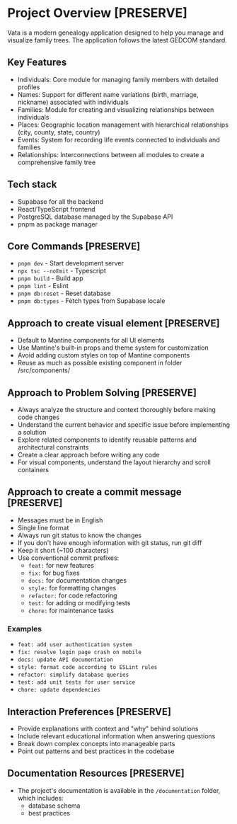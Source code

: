 <!--
IMPORTANT: This file contains core standards for reference.
Sections marked with [PRESERVE] must be kept in all future versions of this file.
You may add to these sections, but the core information should remain intact.
-->

# Project Overview [PRESERVE]

Vata is a modern genealogy application designed to help you manage and visualize family trees. The application follows the latest GEDCOM standard.

## Key Features

- Individuals: Core module for managing family members with detailed profiles
- Names: Support for different name variations (birth, marriage, nickname) associated with individuals
- Families: Module for creating and visualizing relationships between individuals
- Places: Geographic location management with hierarchical relationships (city, county, state, country)
- Events: System for recording life events connected to individuals and families
- Relationships: Interconnections between all modules to create a comprehensive family tree

## Tech stack

- Supabase for all the backend
- React/TypeScript frontend
- PostgreSQL database managed by the Supabase API
- pnpm as package manager

## Core Commands [PRESERVE]

- `pnpm dev` - Start development server
- `npx tsc --noEmit` - Typescript
- `pnpm build` - Build app
- `pnpm lint` - Eslint
- `pnpm db:reset` - Reset database
- `pnpm db:types` - Fetch types from Supabase locale

## Approach to create visual element [PRESERVE]

- Default to Mantine components for all UI elements
- Use Mantine's built-in props and theme system for customization
- Avoid adding custom styles on top of Mantine components
- Reuse as much as possible existing component in folder /src/components/

## Approach to Problem Solving [PRESERVE]

- Always analyze the structure and context thoroughly before making code changes
- Understand the current behavior and specific issue before implementing a solution
- Explore related components to identify reusable patterns and architectural constraints
- Create a clear approach before writing any code
- For visual components, understand the layout hierarchy and scroll containers

## Approach to create a commit message [PRESERVE]

- Messages must be in English
- Single line format
- Always run git status to know the changes
- If you don't have enough information with git status, run git diff
- Keep it short (~100 characters)
- Use conventional commit prefixes:
  - `feat:` for new features
  - `fix:` for bug fixes
  - `docs:` for documentation changes
  - `style:` for formatting changes
  - `refactor:` for code refactoring
  - `test:` for adding or modifying tests
  - `chore:` for maintenance tasks

### Examples

- `feat: add user authentication system`
- `fix: resolve login page crash on mobile`
- `docs: update API documentation`
- `style: format code according to ESLint rules`
- `refactor: simplify database queries`
- `test: add unit tests for user service`
- `chore: update dependencies`

## Interaction Preferences [PRESERVE]

- Provide explanations with context and "why" behind solutions
- Include relevant educational information when answering questions
- Break down complex concepts into manageable parts
- Point out patterns and best practices in the codebase

## Documentation Resources [PRESERVE]

- The project's documentation is available in the `/documentation` folder, which includes:
  - database schema
  - best practices

<!--
MAINTENANCE NOTE:
This file should be reviewed quarterly to ensure it remains accurate.
Last updated: 2025-05-27
-->
